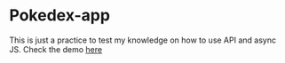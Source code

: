 # Pokedex-app
This is just a practice to test my knowledge on how to use API and async JS.
Check the demo <a href="https://gigibb2005117pokedexapp.netlify.app/">here</a>

